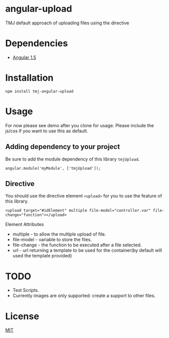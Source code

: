 # angular-upload
TMJ default approach of uploading files using the directive

# Dependencies

- [Angular 1.5](https://angularjs.org/)

# Installation

    npm install tmj-angular-upload

# Usage

For now please see demo after you clone for usage. Please include the js/css if you want to use this as default.

## Adding dependency to your project

Be sure to add the module dependency of this library `tmjUpload`.

    angular.module('myModule', ['tmjUpload']);

## Directive

You should use the directive element `<upload>` for you to use the feature of this library.

    <upload target="#idElement" multiple file-model="controller.var" file-change="function"></upload>

Element Attributes

- multiple - to allow the multiple upload of file.
- file-model - variable to store the files.
- file-change - the function to be executed after a file selected.
- url - url returning a template to be used for the container(by default will used the template provided)

# TODO

- Test Scripts.
- Currently images are only supported: create a support to other files.

# License

[MIT](https://github.com/TMJPEngineering/angular-upload/blob/master/LICENSE)
